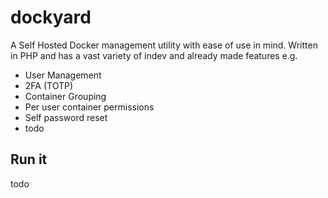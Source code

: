 # dockyard

A Self Hosted Docker management utility with ease of use in mind. Written in PHP and has a vast variety of indev and already made features e.g.

- User Management
- 2FA (TOTP)
- Container Grouping
- Per user container permissions
- Self password reset
- todo

## Run it

todo
